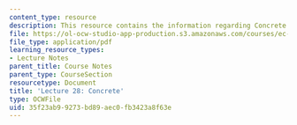 ```yaml
---
content_type: resource
description: This resource contains the information regarding Concrete.
file: https://ol-ocw-studio-app-production.s3.amazonaws.com/courses/ec-701j-d-lab-i-development-fall-2009/35f23ab99273bd89aec0fb3423a8f63e_MITEC_701JF09_lec28_nb.pdf
file_type: application/pdf
learning_resource_types:
- Lecture Notes
parent_title: Course Notes
parent_type: CourseSection
resourcetype: Document
title: 'Lecture 28: Concrete'
type: OCWFile
uid: 35f23ab9-9273-bd89-aec0-fb3423a8f63e
---
```

